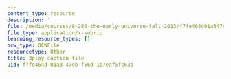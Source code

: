 ```yaml
---
content_type: resource
description: ''
file: /media/courses/8-286-the-early-universe-fall-2013/f7fe464d01a347ebf56d1b7eaf5fc63b_PsfyE1-s9Rs.srt
file_type: application/x-subrip
learning_resource_types: []
ocw_type: OCWFile
resourcetype: Other
title: 3play caption file
uid: f7fe464d-01a3-47eb-f56d-1b7eaf5fc63b
---
```

